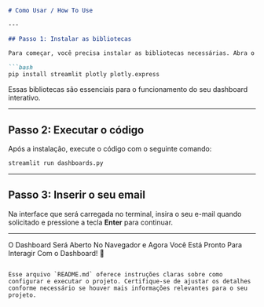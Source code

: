 
```markdown
# Como Usar / How To Use

---

## Passo 1: Instalar as bibliotecas

Para começar, você precisa instalar as bibliotecas necessárias. Abra o Prompt de Comando ou Terminal e execute o seguinte comando:

```bash
pip install streamlit plotly plotly.express
```

Essas bibliotecas são essenciais para o funcionamento do seu dashboard interativo.

---

## Passo 2: Executar o código

Após a instalação, execute o código com o seguinte comando:

```bash
streamlit run dashboards.py
```

---

## Passo 3: Inserir o seu email

Na interface que será carregada no terminal, insira o seu e-mail quando solicitado e pressione a tecla **Enter** para continuar.

---

O Dashboard Será Aberto No Navegador e Agora Você Está Pronto Para Interagir Com o Dashboard! 🚀
```

Esse arquivo `README.md` oferece instruções claras sobre como configurar e executar o projeto. Certifique-se de ajustar os detalhes conforme necessário se houver mais informações relevantes para o seu projeto.